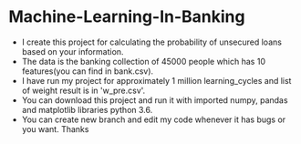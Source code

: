 # Machine-Learning-In-Banking
+ I create this project for calculating the probability of unsecured loans based on your information.
+ The data is the banking collection of 45000 people which has 10 features(you can find in bank.csv).
+ I have run my project for approximately 1 million learning_cycles and list of weight result is in 'w_pre.csv'.
+ You can download this project and run it with imported numpy, pandas and matplotlib libraries python 3.6.
+ You can create new branch and edit my code whenever it has bugs or you want.
Thanks

